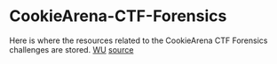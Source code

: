 # CookieArena-CTF-Forensics
Here is where the resources related to the CookieArena CTF Forensics challenges are stored.
[WU](https://hackmd.io/qYXC8mHlSjaT8m8IPhxtlQ)
[source](https://drive.google.com/drive/folders/1krWZLQ1VLPQEW6CcQ7-SG3CfQnzaEEhf)
